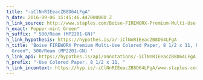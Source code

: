 ```yaml
---
title: "-iClNnRIEeacZB8D64LFgA"
h_date: 2016-09-06 15:45:46.447000000 Z
h_link_source: http://www.staples.com/Boise-FIREWORX-Premium-Multi-Use-Colored-Paper-8-1-2-x-11/product_CASMP2201GN
h_exact: Popper-mint Green™
h_suffix: " 500/Ream (MP2201-GN)"
h_link_hypothesis: https://hypothes.is/a/-iClNnRIEeacZB8D64LFgA
h_title: 'Boise FIREWORX Premium Multi-Use Colored Paper, 8 1/2 x 11, Popper-mint
  Green™, 500/Ream (MP2201-GN) '
h_link_api: https://hypothes.is/api/annotations/-iClNnRIEeacZB8D64LFgA
h_prefix: "-Use Colored Paper, 8 1/2 x 11, "
h_link_incontext: https://hyp.is/-iClNnRIEeacZB8D64LFgA/www.staples.com/Boise-FIREWORX-Premium-Multi-Use-Colored-Paper-8-1-2-x-11/product_CASMP2201GN
---
```


